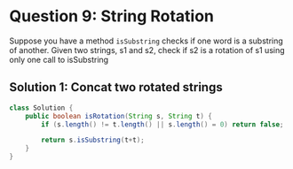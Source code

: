 # Question 9: String Rotation

Suppose you have a method `isSubstring` checks if one word is a substring of another. Given two strings, s1 and s2, check if s2 is a rotation of s1 using only one call to isSubstring

## Solution 1: Concat two rotated strings

```java
class Solution {
    public boolean isRotation(String s, String t) {
        if (s.length() != t.length() || s.length() = 0) return false;

        return s.isSubstring(t+t);
    }
}
```
